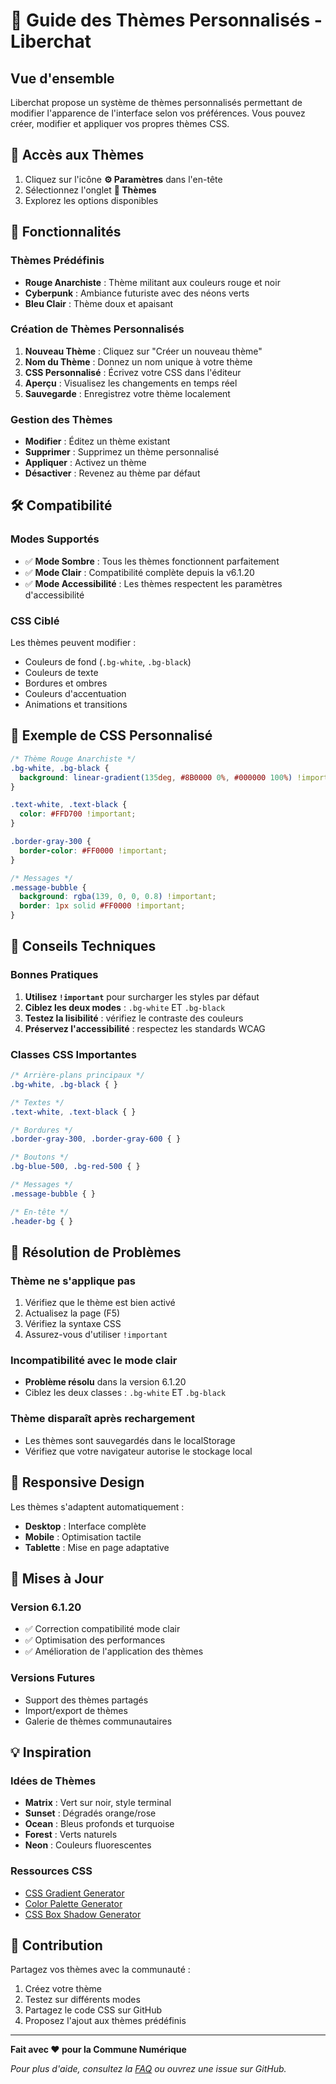 # 🎨 Guide des Thèmes Personnalisés - Liberchat

## Vue d'ensemble

Liberchat propose un système de thèmes personnalisés permettant de modifier l'apparence de l'interface selon vos préférences. Vous pouvez créer, modifier et appliquer vos propres thèmes CSS.

## 🚀 Accès aux Thèmes

1. Cliquez sur l'icône **⚙️ Paramètres** dans l'en-tête
2. Sélectionnez l'onglet **🎨 Thèmes**
3. Explorez les options disponibles

## 🎯 Fonctionnalités

### Thèmes Prédéfinis

- **Rouge Anarchiste** : Thème militant aux couleurs rouge et noir
- **Cyberpunk** : Ambiance futuriste avec des néons verts
- **Bleu Clair** : Thème doux et apaisant

### Création de Thèmes Personnalisés

1. **Nouveau Thème** : Cliquez sur "Créer un nouveau thème"
2. **Nom du Thème** : Donnez un nom unique à votre thème
3. **CSS Personnalisé** : Écrivez votre CSS dans l'éditeur
4. **Aperçu** : Visualisez les changements en temps réel
5. **Sauvegarde** : Enregistrez votre thème localement

### Gestion des Thèmes

- **Modifier** : Éditez un thème existant
- **Supprimer** : Supprimez un thème personnalisé
- **Appliquer** : Activez un thème
- **Désactiver** : Revenez au thème par défaut

## 🛠️ Compatibilité

### Modes Supportés

- ✅ **Mode Sombre** : Tous les thèmes fonctionnent parfaitement
- ✅ **Mode Clair** : Compatibilité complète depuis la v6.1.20
- ✅ **Mode Accessibilité** : Les thèmes respectent les paramètres d'accessibilité

### CSS Ciblé

Les thèmes peuvent modifier :
- Couleurs de fond (`.bg-white`, `.bg-black`)
- Couleurs de texte
- Bordures et ombres
- Couleurs d'accentuation
- Animations et transitions

## 📝 Exemple de CSS Personnalisé

```css
/* Thème Rouge Anarchiste */
.bg-white, .bg-black {
  background: linear-gradient(135deg, #8B0000 0%, #000000 100%) !important;
}

.text-white, .text-black {
  color: #FFD700 !important;
}

.border-gray-300 {
  border-color: #FF0000 !important;
}

/* Messages */
.message-bubble {
  background: rgba(139, 0, 0, 0.8) !important;
  border: 1px solid #FF0000 !important;
}
```

## 🔧 Conseils Techniques

### Bonnes Pratiques

1. **Utilisez `!important`** pour surcharger les styles par défaut
2. **Ciblez les deux modes** : `.bg-white` ET `.bg-black`
3. **Testez la lisibilité** : vérifiez le contraste des couleurs
4. **Préservez l'accessibilité** : respectez les standards WCAG

### Classes CSS Importantes

```css
/* Arrière-plans principaux */
.bg-white, .bg-black { }

/* Textes */
.text-white, .text-black { }

/* Bordures */
.border-gray-300, .border-gray-600 { }

/* Boutons */
.bg-blue-500, .bg-red-500 { }

/* Messages */
.message-bubble { }

/* En-tête */
.header-bg { }
```

## 🐛 Résolution de Problèmes

### Thème ne s'applique pas

1. Vérifiez que le thème est bien activé
2. Actualisez la page (F5)
3. Vérifiez la syntaxe CSS
4. Assurez-vous d'utiliser `!important`

### Incompatibilité avec le mode clair

- **Problème résolu** dans la version 6.1.20
- Ciblez les deux classes : `.bg-white` ET `.bg-black`

### Thème disparaît après rechargement

- Les thèmes sont sauvegardés dans le localStorage
- Vérifiez que votre navigateur autorise le stockage local

## 📱 Responsive Design

Les thèmes s'adaptent automatiquement :
- **Desktop** : Interface complète
- **Mobile** : Optimisation tactile
- **Tablette** : Mise en page adaptative

## 🔄 Mises à Jour

### Version 6.1.20
- ✅ Correction compatibilité mode clair
- ✅ Optimisation des performances
- ✅ Amélioration de l'application des thèmes

### Versions Futures
- Support des thèmes partagés
- Import/export de thèmes
- Galerie de thèmes communautaires

## 💡 Inspiration

### Idées de Thèmes

- **Matrix** : Vert sur noir, style terminal
- **Sunset** : Dégradés orange/rose
- **Ocean** : Bleus profonds et turquoise
- **Forest** : Verts naturels
- **Neon** : Couleurs fluorescentes

### Ressources CSS

- [CSS Gradient Generator](https://cssgradient.io/)
- [Color Palette Generator](https://coolors.co/)
- [CSS Box Shadow Generator](https://box-shadow.dev/)

## 🤝 Contribution

Partagez vos thèmes avec la communauté :
1. Créez votre thème
2. Testez sur différents modes
3. Partagez le code CSS sur GitHub
4. Proposez l'ajout aux thèmes prédéfinis

---

**Fait avec ❤️ pour la Commune Numérique**

*Pour plus d'aide, consultez la [FAQ](FAQ.md) ou ouvrez une issue sur GitHub.*